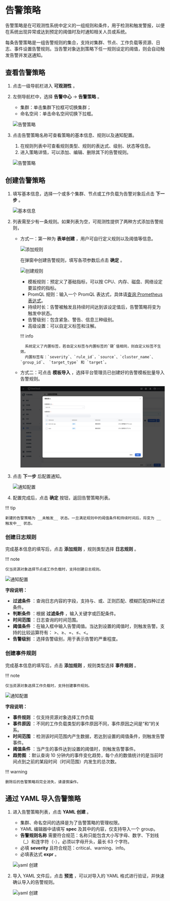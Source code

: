 # 告警策略

告警策略是在可观测性系统中定义的一组规则和条件，用于检测和触发警报，以便在系统出现异常或达到预定的阈值时及时通知相关人员或系统。

每条告警策略是一组告警规则的集合，支持对集群、节点、工作负载等资源、日志、事件设置告警规则。当告警对象达到策略下任一规则设定的阈值，则会自动触发告警并发送通知。

## 查看告警策略

1. 点击一级导航栏进入 __可观测性__ 。
2. 左侧导航栏中，选择 __告警中心__ -> __告警策略__ 。

    - 集群：单击集群下拉框可切换集群；
    - 命名空间：单击命名空间切换下拉框。

    ![告警策略](https://docs.daocloud.io/daocloud-docs-images/docs/zh/docs/insight/images/policy00.png)

3. 点击告警策略名称可查看策略的基本信息、规则以及通知配置。

    1. 在规则列表中可查看规则类型、规则的表达式、级别、状态等信息。
    2. 进入策略详情，可以添加、编辑、删除其下的告警规则。

    ![告警策略](https://docs.daocloud.io/daocloud-docs-images/docs/zh/docs/insight/images/policy06.png)

## 创建告警策略

1. 填写基本信息，选择一个或多个集群、节点或工作负载为告警对象后点击 __下一步__ 。

    ![基本信息](https://docs.daocloud.io/daocloud-docs-images/docs/zh/docs/insight/images/policy01.png)

2. 列表需至少有一条规则。如果列表为空，可观测性提供了两种方式添加告警规则，

    - 方式一：第一种为 __表单创建__ ，用户可自行定义规则以及阈值等信息。

        ![添加规则](https://docs.daocloud.io/daocloud-docs-images/docs/zh/docs/insight/images/alert-policy04.png)

        在弹窗中创建告警规则，填写各项参数后点击 __确定__ 。

        ![创建规则](https://docs.daocloud.io/daocloud-docs-images/docs/zh/docs/insight/images/policy04.png)

        - 模板规则：预定义了基础指标，可以按 CPU、内存、磁盘、网络设定要监控的指标。
        - PromQL 规则：输入一个 PromQL 表达式，具体请[查询 Prometheus 表达式](https://prometheus.io/docs/prometheus/latest/querying/basics/)。
        - 持续时长：告警被触发且持续时间达到该设定值后，告警策略将变为触发中状态。
        - 告警级别：包含紧急、警告、信息三种级别。
        - 高级设置：可以自定义标签和注解。

        !!! info

            系统定义了内置标签，若自定义标签与内置标签的`键`值相同，则自定义标签不生效。
            内置标签有：`severity`、`rule_id`，`source`、`cluster_name`、`group_id`、 `target_type` 和 `target`。

    - 方式二：可点击 __模板导入__ ，选择平台管理员已创建好的告警模板批量导入告警规则。

        ![告警模板](../../images/import-template.png)

3. 点击 __下一步__ 后配置通知。

    ![通知配置](https://docs.daocloud.io/daocloud-docs-images/docs/zh/docs/insight/images/policy05.png)

4. 配置完成后，点击 __确定__ 按钮，返回告警策略列表。

!!! tip

    新建的告警策略为 __未触发__ 状态。一旦满足规则中的阈值条件和持续时间后，将变为 __触发中__ 状态。

### 创建日志规则

完成基本信息的填写后，点击 __添加规则__ ，规则类型选择 __日志规则__ 。

!!! note

    仅当资源对象选择节点或工作负载时，支持创建日志规则。

![通知配置](https://docs.daocloud.io/daocloud-docs-images/docs/zh/docs/insight/images/policy10.png)

**字段说明：**

- __过滤条件__ ：查询日志内容的字段，支持与、或、正则匹配、模糊匹配四种过滤条件。
- __判断条件__ ：根据 __过滤条件__ ，输入关键字或匹配条件。
- __时间范围__ ：日志查询的时间范围。
- __阈值条件__ ：在输入框中输入告警阈值。当达到设置的阈值时，则触发告警。支持的比较运算符有： >、≥、=、≤、<。
- __告警级别__ ：选择告警级别，用于表示告警的严重程度。

### 创建事件规则

完成基本信息的填写后，点击 __添加规则__ ，规则类型选择 __事件规则__ 。

!!! note

    仅当资源对象选择工作负载时，支持创建事件规则。

![通知配置](https://docs.daocloud.io/daocloud-docs-images/docs/zh/docs/insight/images/policy04.png)

**字段说明：**

- __事件规则__ ：仅支持资源对象选择工作负载
- __事件原因__ ：不同的工作负载类型的事件原因不同，事件原因之间是“和”的关系。
- __时间范围__ ：检测该时间范围内产生数据，若达到设置的阈值条件，则触发告警事件。
- __阈值条件__ ：当产生的事件达到设置的阈值时，则触发告警事件。
- __趋势图__ ：默认查询 10 分钟内的事件变化趋势，每个点的数值统计的是当前时间点到之前的某段时间（时间范围）内发生的总次数。

!!! warning

    删除后的告警策略将完全消失，请谨慎操作。

## 通过 YAML 导入告警策略

1. 进入告警策略列表，点击 __YAML 创建__ 。

   - 集群、命名空间的选择是为了告警策略的管理权限。
   - YAML 编辑器中请填写 __spec__ 及其中的内容，仅支持导入一个 group。
   - __告警规则名称__ 需要符合规范：名称只能包含大小写字母、数字、下划线（_）和连字符（-），必须以字母开头，最长 63 个字符。
   - 必填 __severity__ 且符合规范：critical、warning、info。
   - 必填表达式 __expr__ 。

    ![yaml 创建](https://docs.daocloud.io/daocloud-docs-images/docs/zh/docs/insight/images/create-from-yaml.png)

2. 导入 YAML 文件后，点击 __预览__ ，可以对导入的 YAML 格式进行验证，并快速确认导入的告警规则。

    ![yaml 创建](https://docs.daocloud.io/daocloud-docs-images/docs/zh/docs/insight/images/create-from-yaml01.png)
